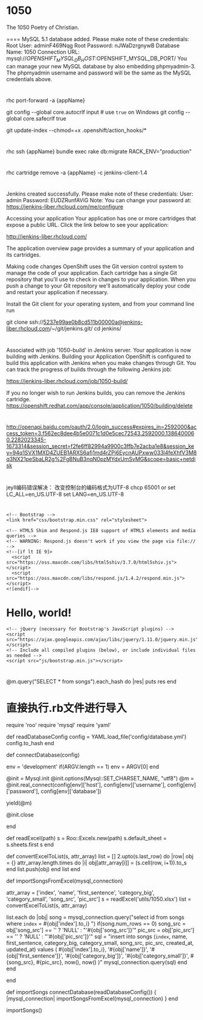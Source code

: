 ﻿1050
====

The 1050 Poetry of Christian.

====
MySQL 5.1 database added.  Please make note of these credentials:
       Root User: adminF469Nqg
   Root Password: nJWaDzrgnywB
   Database Name: 1050
Connection URL: mysql://$OPENSHIFT_MYSQL_DB_HOST:$OPENSHIFT_MYSQL_DB_PORT/
You can manage your new MySQL database by also embedding phpmyadmin-3.
The phpmyadmin username and password will be the same as the MySQL credentials above.

#

rhc port-forward -a {appName}

git config --global core.autocrlf input # use `true` on Windows
git config --global core.safecrlf true

git update-index --chmod=+x .openshift/action_hooks/*

#

rhc ssh {appName} 
bundle exec rake db:migrate RACK_ENV="production"

#

rhc cartridge remove -a {appName} -c jenkins-client-1.4

#

Jenkins created successfully.  Please make note of these credentials:
   User: admin
   Password: EUDZRunfAViG
Note:  You can change your password at: https://jenkins-liber.rhcloud.com/me/configure

Accessing your application
Your application has one or more cartridges that expose a public URL. Click the link below to see your application:

http://jenkins-liber.rhcloud.com/

The application overview page provides a summary of your application and its cartridges.

Making code changes
OpenShift uses the Git version control system to manage the code of your application. Each cartridge has a single Git repository that you'll use to check in changes to your application. When you push a change to your Git repository we'll automatically deploy your code and restart your application if necessary.

Install the Git client for your operating system, and from your command line run

git clone ssh://5237e99ae0b8cd511b00000a@jenkins-liber.rhcloud.com/~/git/jenkins.git/
cd jenkins/

#

Associated with job '1050-build' in Jenkins server.
Your application is now building with Jenkins.
Building your Application
OpenShift is configured to build this application with Jenkins when you make changes through Git. You can track the progress of builds through the following Jenkins job:

https://jenkins-liber.rhcloud.com/job/1050-build/

If you no longer wish to run Jenkins builds, you can remove the Jenkins cartridge.
https://openshift.redhat.com/app/console/application/1050/building/delete

#

http://openapi.baidu.com/oauth/2.0/login_success#expires_in=2592000&access_token=3.f562ec8dee4b5e0071c1d0e5cec72543.2592000.1386400060.2282023345-1673314&session_secret=f2fe6ff82994a9900c3ffb7e2acba1e8&session_key=94q1SVX1MXD4ZUEB1ARXS6afj1md4rZPj6EycnAUPxww033l4feXhfV3M8q3NX21peSbaLR2g%2FgBNuB3nqN0pzMYdxUmSvMG&scope=basic+netdisk

#

jeyll编码错误解决： 改变控制台的编码格式为UTF-8 chcp 65001 or set LC_ALL=en_US.UTF-8 set LANG=en_US.UTF-8

#

<!DOCTYPE html>
<html lang="en">
  <head>
    <meta charset="utf-8">
    <meta http-equiv="X-UA-Compatible" content="IE=edge">
    <meta name="viewport" content="width=device-width, initial-scale=1">
    <title>Bootstrap 101 Template</title>

    <!-- Bootstrap -->
    <link href="css/bootstrap.min.css" rel="stylesheet">

    <!-- HTML5 Shim and Respond.js IE8 support of HTML5 elements and media queries -->
    <!-- WARNING: Respond.js doesn't work if you view the page via file:// -->
    <!--[if lt IE 9]>
      <script src="https://oss.maxcdn.com/libs/html5shiv/3.7.0/html5shiv.js"></script>
      <script src="https://oss.maxcdn.com/libs/respond.js/1.4.2/respond.min.js"></script>
    <![endif]-->
  </head>
  <body>
    <h1>Hello, world!</h1>

    <!-- jQuery (necessary for Bootstrap's JavaScript plugins) -->
    <script src="https://ajax.googleapis.com/ajax/libs/jquery/1.11.0/jquery.min.js"></script>
    <!-- Include all compiled plugins (below), or include individual files as needed -->
    <script src="js/bootstrap.min.js"></script>
  </body>
</html>

<!DOCTYPE html>
<html lang="en">
  <head>
    <meta charset="utf-8">
    <meta http-equiv="X-UA-Compatible" content="IE=edge">
    <meta name="viewport" content="width=device-width, initial-scale=1">
    <title></title>
  </head>
  
  <body>
  
  </body>
</html>

#

  @m.query("SELECT * from songs").each_hash do |res|
    puts res
  end


# 直接执行.rb文件进行导入  

require 'roo'
require 'mysql'
require 'yaml'

def readDatabaseConfig
  config = YAML.load_file('config/database.yml')
  config.to_hash
end

def connectDatabase(config)

  env = 'development'
  if(ARGV.length == 1)
    env = ARGV[0]
  end
  
  @init = Mysql.init
  @init.options(Mysql::SET_CHARSET_NAME, "utf8")
  @m = @init.real_connect(config[env]['host'], config[env]['username'], config[env]['password'], config[env]['database'])
  
  yield(@m)
  
  @init.close
  
end

def readExcel(path)
  s = Roo::Excelx.new(path)
  s.default_sheet = s.sheets.first
  s
end

def convertExcelToList(s, attr_array)
  list = []
  2.upto(s.last_row) do |row|
    obj = {}
    attr_array.length.times do |i|
      obj[attr_array[i]] = (s.cell(row, i+1)).to_s
    end
    list.push(obj)
  end
  list
end

def importSongsFromExcel(mysql_connection)

  attr_array = ['index', 'name', 'first_sentence', 'category_big', 'category_small', 'song_src', 'pic_src']
  s = readExcel('utils/1050.xlsx')
  list = convertExcelToList(s, attr_array)
  
  list.each do |obj|
    song = mysql_connection.query("select id from songs where `index` = #{obj['index'].to_i} ")
    if(song.num_rows == 0)
      song_src = obj['song_src'] == '' ? 'NULL' : "'#{obj['song_src']}'"
      pic_src = obj['pic_src'] == '' ? 'NULL' : "'#{obj['pic_src']}'"
      sql = "insert into songs (`index`, name, first_sentence, category_big, category_small, song_src, pic_src, created_at, updated_at) values ( #{obj['index'].to_i}, '#{obj['name']}', '#{obj['first_sentence']}', '#{obj['category_big']}', '#{obj['category_small']}', #{song_src}, #{pic_src}, now(), now() )"
      mysql_connection.query(sql)
    end
  end
  
end

def importSongs
  connectDatabase(readDatabaseConfig()) { |mysql_connection| importSongsFromExcel(mysql_connection) }
end

importSongs()

#

<script>

  (function(i,s,o,g,r,a,m){i['GoogleAnalyticsObject']=r;i[r]=i[r]||function(){
  (i[r].q=i[r].q||[]).push(arguments)},i[r].l=1*new Date();a=s.createElement(o),
  m=s.getElementsByTagName(o)[0];a.async=1;a.src=g;m.parentNode.insertBefore(a,m)
  })(window,document,'script','//www.google-analytics.com/analytics.js','ga');

  ga('create', 'UA-49132975-1', '14201420.com');
  ga('send', 'pageview');

</script>

<script>(function(i,s,o,g,r,a,m){i['GoogleAnalyticsObject']=r;i[r]=i[r]||function(){(i[r].q=i[r].q||[]).push(arguments)},i[r].l=1*new Date();a=s.createElement(o),m=s.getElementsByTagName(o)[0];a.async=1;a.src=g;m.parentNode.insertBefore(a,m)})(window,document,'script','//www.google-analytics.com/analytics.js','ga');ga('create','UA-49132975-1','14201420.com');ga('send','pageview');</script>


#

#

#

#

#

#

#

#

#